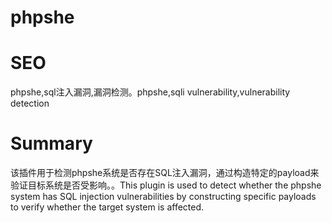 # phpshe
# SEO
phpshe,sql注入漏洞,漏洞检测。phpshe,sqli vulnerability,vulnerability detection
# Summary
该插件用于检测phpshe系统是否存在SQL注入漏洞，通过构造特定的payload来验证目标系统是否受影响。。This plugin is used to detect whether the phpshe system has SQL injection vulnerabilities by constructing specific payloads to verify whether the target system is affected.
